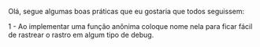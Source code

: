 Olá, segue algumas boas práticas que eu gostaria que todos seguissem:

1 - Ao implementar uma função anônima coloque nome nela para ficar fácil de rastrear o rastro em algum tipo de debug.
